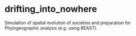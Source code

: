# drifting_into_nowhere
Simulation of spatial evolution of societies and preparation for Phylogeographic analysis (e.g. using BEAST).
